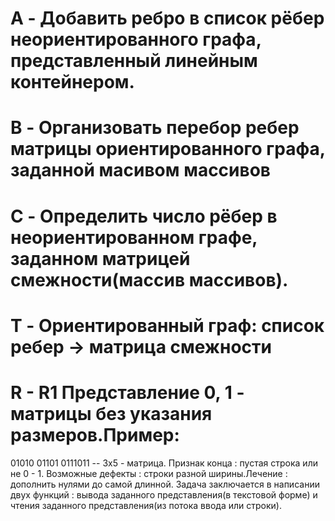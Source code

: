 # A - Добавить ребро в список рёбер неориентированного графа, представленный линейным контейнером.
# B - Организовать перебор ребер матрицы ориентированного графа, заданной масивом массивов
# C - Определить число рёбер в неориентированном графе, заданном матрицей смежности(массив массивов).
# T - Ориентированный граф: список ребер -> матрица смежности
# R - R1 Представление 0, 1 - матрицы без указания размеров.Пример:
 01010
01101
0111011
-- 3x5 - матрица.
Признак конца : пустая строка или не 0 - 1.
Возможные дефекты : строки разной ширины.Лечение : дополнить нулями до самой длинной.
Задача заключается в написании двух функций : вывода заданного представления(в текстовой форме) 
и чтения заданного представления(из потока ввода или строки).
